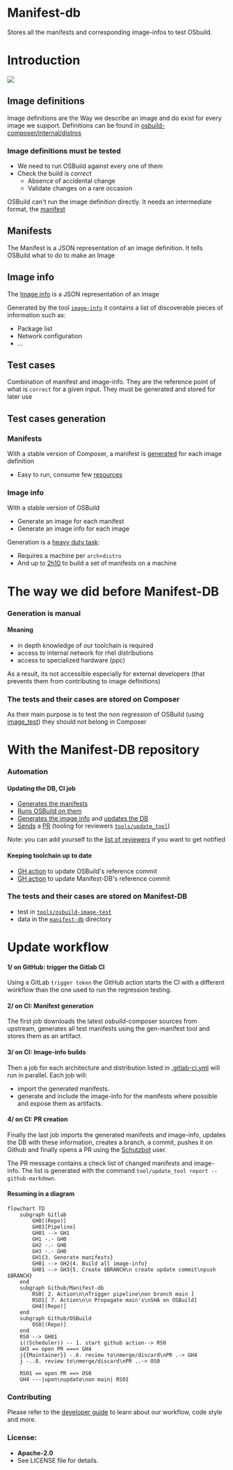 Manifest-db
=======

Stores all the manifests and corresponding image-infos to test OSbuild.

# Introduction

![](https://mermaid.ink/svg/pako:eNo9j70OwjAMhF_F8kxfoAMTDJXoAiPpYBqnWGoclDpCCPHuhN_NJ393p7vjmDxji2FO1_FM2WC3d9odu0gTg-cgKiZJB2iaiRUiqQRerGnW0B_7rxqc9hWAtJyKzB5e3y5-Q0RDGnCFkXMk8bXs7hTAoZ05ssO2nrWIymwOnT4qWi6ejLdeLGVsA80Lr5CKpcNNR2wtF_5BG6EpU_xT_Db1n1XvcY8nBzNOUA)

## Image definitions

Image definitions are the Way we describe an image and do exist for every image
we support. Definitions can be found in
[osbuild-composer/internal/distros](https://github.com/osbuild/osbuild-composer/tree/main/internal/distro)

### Image definitions must be tested

- We need to run OSBuild against every one of them
- Check the build is *correct*
    - Absence of accidental change
    - Validate changes on a rare occasion

OSBuild can't run the image definition directly.
It needs an intermediate format, the
[manifest](https://github.com/osbuild/manifest-db/blob/main/manifest-db/centos_8-aarch64-ami-boot.json#L8)

## Manifests

The Manifest is a JSON representation of an image definition. It tells OSBuild
what to do to make an Image

## Image info

The [Image info](https://github.com/osbuild/manifest-db/blob/main/manifest-db/centos_8-aarch64-ami-boot.json#L6868) is a JSON representation of an image

Generated by the tool
[`image-info`](https://github.com/osbuild/manifest-db/blob/main/tools/image-info)
it contains a list of discoverable pieces of information such as:
- Package list
- Network configuration
- ...

## Test cases

Combination of manifest and image-info. They are the reference point of what is
`correct` for a given input. They must be generated and stored for later use

## Test cases generation

### Manifests

With a stable version of Composer, a manifest is
[generated](https://github.com/osbuild/osbuild-composer/tree/main/cmd/gen-manifests)
for each image definition
- Easy to run, consume few
[resources](https://github.com/osbuild/manifest-db/blob/main/.gitlab-ci.yml#L58)

### Image info

With a stable version of OSBuild

* Generate an image for each manifest
* Generate an image info for each image

Generation is a [heavy duty
task](https://github.com/osbuild/manifest-db/blob/main/.gitlab-ci.yml#L75):

- Requires a machine per `arch+distro`
- And up to
[2h10](https://gitlab.com/redhat/services/products/image-builder/ci/manifest-db/-/jobs/3119412435) to build a set of manifests on a machine


# The way we did before Manifest-DB

### Generation is manual

#### Meaning

- in depth knowledge of our toolchain is required
- access to internal network for rhel distributions
- access to specialized hardware (ppc)

As a result, its not accessible especially for external developers
(that prevents them from contributing to image definitions)

### The tests and their cases are stored on Composer

As their main purpose is to test the non regression of OSBuild (using
[image_test](https://github.com/osbuild/osbuild-composer/blob/main/test/cases/image_tests.sh))
they should not belong in Composer

# With the Manifest-DB repository

### Automation

#### Updating the DB, CI job

- [Generates the manifests](https://github.com/osbuild/manifest-db/blob/main/.gitlab-ci.yml#L68)
- [Runs OSBuild on
them](https://github.com/osbuild/manifest-db/blob/main/test/cases/manifest_tests#L27)
- [Generates the image
info](https://github.com/osbuild/manifest-db/blob/main/tools/osbuild-image-test#L274)
and [updates the DB](https://github.com/osbuild/manifest-db/blob/main/.gitlab-ci.yml#L117)
- [Sends](https://github.com/osbuild/manifest-db/blob/main/schutzbot/include_image_info.sh#L33)
a [PR](https://github.com/osbuild/manifest-db/pull/55) (tooling for
reviewers [`tools/update_tool`](https://github.com/osbuild/manifest-db/pull/42))

Note: you can add yourself to the [list of reviewers](https://github.com/osbuild/manifest-db/blob/main/schutzbot/include_image_info.sh#L37) if you want to get notified

#### Keeping toolchain up to date

- [GH action](https://github.com/osbuild/manifest-db/blob/main/.github/workflows/propagate_to_osbuild.yml) to update OSBuild's reference commit
- [GH action](https://github.com/osbuild/osbuild/blob/main/.github/workflows/propagate_to_manifestdb.yml) to update Manifest-DB's reference commit

### The tests and their cases are stored on Manifest-DB

- test in [`tools/osbuild-image-test`](https://github.com/osbuild/manifest-db/tree/main/tools/osbuild-image-test)
- data in the [`manifest-db`](https://github.com/osbuild/manifest-db/tree/main/manifest-db) directory

# Update workflow

#### 1/ on GitHub: trigger the Gitlab CI

Using a GitLab `trigger token` the GitHub action starts the CI with a
different workflow than the one used to run the regression testing.

#### 2/ on CI: Manifest generation

The first job downloads the latest osbuild-composer sources from upstream,
generates all test manifests using the gen-manifest tool and stores them as an
artifact.

#### 3/ on CI: Image-info builds

Then a job for each architecture and distribution listed in
[.gitlab-ci.yml](https://github.com/osbuild/manifest-db/blob/main/.gitlab-ci.yml)
will run in parallel. Each job will:

- import the generated manifests.
- generate and include the image-info for the manifests where possible and
  expose them as artifacts.

#### 4/ on CI: PR creation

Finally the last job imports the generated manifests and image-info, updates the
DB with these information, creates a branch, a commit, pushes it on Github and
finally opens a PR using the [Schutzbot](https://github.com/schutzbot) user.

The PR message contains a check list of changed manifests and image-info. The
list is generated with the command `tool/update_tool report --github-markdown`.

#### Resuming in a diagram

```mermaid
flowchart TD
    subgraph Gitlab
        GH0[(Repo)]
        GH01[Pipeline]
        GH01 --> GH1
        GH1 -.- GH0
        GH2 -.- GH0
        GH3 -.- GH0
        GH1{3. Generate manifests}
        GH01 --> GH2{4. Build all image-info}
        GH01 --> GH3{5. Create $BRANCH\n create update commit\npush $BRANCH}
    end
    subgraph Github/Manifest-db
        RS0[ 2. Action\n\nTrigger pipeline\non branch main ]
        RSO1[ 7. Action\n\n Propagate main's\nSHA on OSBuild]
        GH4[(Repo)]
    end
    subgraph Github/OSBuild
        OS0[(Repo)]
    end
    RS0 --> GH01    
    i((Scheduler)) -- 1. start github action--> RS0
    GH3 == open PR ===> GH4
    j{{Maintainer}} -.6. review to\nmerge/discard\nPR .-> GH4
    j -..8. review to\nmerge/discard\nPR ..-> OS0

    RSO1 == open PR ==> OS0
    GH4 ---|upon\nupdate\non main| RSO1
```


### Contributing

Please refer to the [developer guide](https://www.osbuild.org/guides/developer-guide/developer-guide.html) to learn about our workflow, code style and more.

### License:

 - **Apache-2.0**
 - See LICENSE file for details.
